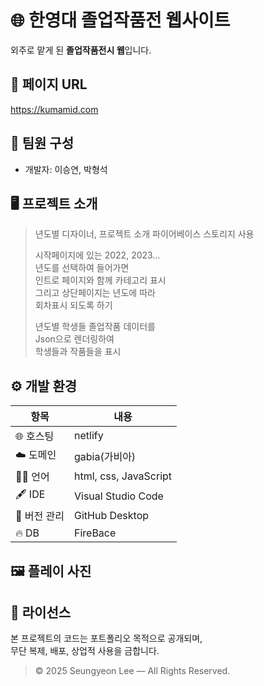 # 🌐 한영대 졸업작품전 웹사이트 

외주로 맡게 된 **졸업작품전시 웹**입니다.  
  
## 🔗 페이지 URL 
https://kumamid.com  
  
## 🐣 팀원 구성 
- 개발자: 이승연, 박형석  
  
## 🖥️ 프로젝트 소개

> 년도별 디자이너, 프로젝트 소개
> 파이어베이스 스토리지 사용
>
> 시작페이지에 있는 2022, 2023...  
> 년도를 선택하여 들어가면  
> 인트로 페이지와 함께 카테고리 표시  
> 그리고 상단페이지는 년도에 따라  
> 회차표시 되도록 하기  
>   
> 년도별 학생들 졸업작품 데이터를  
> Json으로 렌더링하여  
> 학생들과 작품들을 표시  
  
## ⚙️ 개발 환경

| 항목            | 내용                      |
|-----------------|---------------------------|
| 🌐 호스팅 | netlify |
| ☁️ 도메인 | gabia(가비아) |
| 🧑‍💻 언어 | html, css, JavaScript |
| 🖋 IDE | Visual Studio Code |
| 📁 버전 관리 | GitHub Desktop |
| 🔥 DB | FireBace |  
  
## 🖼 플레이 사진 
  
## 📜 라이선스 

본 프로젝트의 코드는 포트폴리오 목적으로 공개되며,    
무단 복제, 배포, 상업적 사용을 금합니다.  
> © 2025 Seungyeon Lee — All Rights Reserved.  
  
